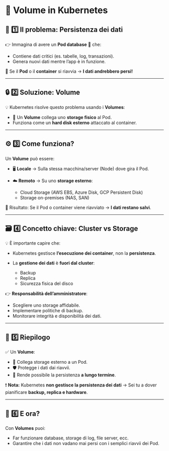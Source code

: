 # 💾 Volume in Kubernetes

## 📌 1️⃣ Il problema: **Persistenza dei dati**

👉 Immagina di avere un **Pod database** 📂 che:

* Contiene dati critici (es. tabelle, log, transazioni).
* Genera nuovi dati mentre l’app è in funzione.

🛑 Se il **Pod** o il **container** si riavvia → **I dati andrebbero persi!**

---

## 🔒 2️⃣ Soluzione: **Volume**

💡 Kubernetes risolve questo problema usando i **Volumes**:

* 🔗 Un **Volume** collega uno **storage fisico** al Pod.
* Funziona come un **hard disk esterno** attaccato al container.

---

## ⚙️ 3️⃣ Come funziona?

Un **Volume** può essere:

* 🖥️ **Locale** → Sulla stessa macchina/server (Node) dove gira il Pod.
* ☁️ **Remoto** → Su uno **storage esterno**:

  * Cloud Storage (AWS EBS, Azure Disk, GCP Persistent Disk)
  * Storage on-premises (NAS, SAN)

📌 Risultato: Se il Pod o container viene riavviato → **I dati restano salvi**.

---

## 🗃️ 4️⃣ Concetto chiave: Cluster vs Storage

💡 È importante capire che:

* Kubernetes gestisce **l’esecuzione dei container**, non la **persistenza**.
* La **gestione dei dati** è **fuori dal cluster**:

  * Backup
  * Replica
  * Sicurezza fisica del disco

👉 **Responsabilità dell’amministratore**:

* Scegliere uno storage affidabile.
* Implementare politiche di backup.
* Monitorare integrità e disponibilità dei dati.

---

## 🔗 5️⃣ Riepilogo

✅ Un **Volume**:

* 🔌 Collega storage esterno a un Pod.
* 🛡️ Protegge i dati dai riavvii.
* 📂 Rende possibile la persistenza **a lungo termine**.

❗ **Nota:** Kubernetes **non gestisce la persistenza dei dati** → Sei tu a dover pianificare **backup, replica e hardware**.

---

## 🚀 6️⃣ E ora?

Con **Volumes** puoi:

* Far funzionare database, storage di log, file server, ecc.
* Garantire che i dati non vadano mai persi con i semplici riavvii dei Pod.

